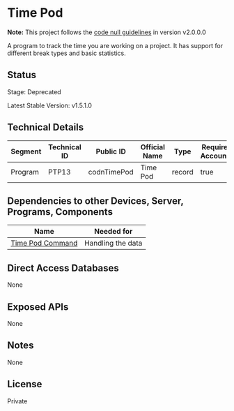 # Time Pod

**Note:** This project follows the [code null guidelines](https://github.com/code-null/organization/blob/main/guidelines.md) in version v2.0.0.0

A program to track the time you are working on a project. It has support for different break types and basic statistics.

## Status

Stage: Deprecated

Latest Stable Version: v1.5.1.0

## Technical Details

| Segment | Technical ID | Public ID   | Official Name | Type   | Requires Accounts | Technology | Versioning                                   |
| ------- | ------------ | ----------- | ------------- | ------ | ----------------- | ---------- | -------------------------------------------- |
| Program | PTP13        | codnTimePod | Time Pod      | record | true              | Angular    | [CNV 1.0.0.0](../resources/cn_versioning.md) |

## Dependencies to other Devices, Server, Programs, Components

| Name                                                          | Needed for        |
| ------------------------------------------------------------- | ----------------- |
| [Time Pod Command](github/fictional-link-to-time-pod-command) | Handling the data |

## Direct Access Databases

None

## Exposed APIs

None

## Notes

None

## License

Private
